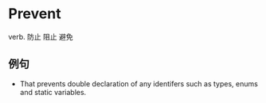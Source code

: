# Prevent

verb. 防止 阻止 避免

## 例句

* That prevents double declaration of any identifers such as types, enums and static variables.
